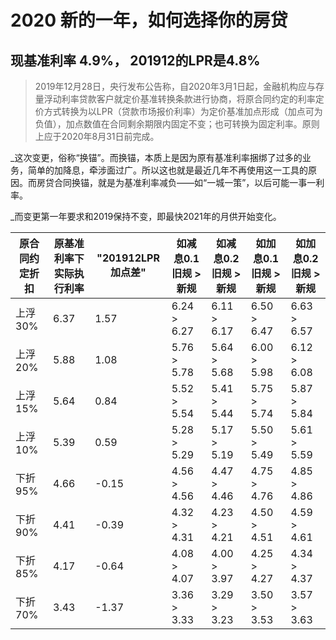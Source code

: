 # 2020 新的一年，如何选择你的房贷

##  现基准利率 4.9%， 201912的LPR是4.8%

>  2019年12月28日，央行发布公告称，自2020年3月1日起，金融机构应与存量浮动利率贷款客户就定价基准转换条款进行协商，将原合同约定的利率定价方式转换为以LPR（贷款市场报价利率）为定价基准加点形成（加点可为负值），加点数值在合同剩余期限内固定不变；也可转换为固定利率。原则上应于2020年8月31日前完成。

_这次变更，俗称“换锚”。而换锚，本质上是因为原有基准利率捆绑了过多的业务，简单的加降息，牵涉面过广。所以这也就是最近几年不再使用这一工具的原因。而房贷合同换锚，就是为基准利率减负——如“一城一策”，以后可能一事一利率。

_而变更第一年要求和2019保持不变，即最快2021年的月供开始变化。

| 原合同约定折扣	| 原基准利率下实际执行利率	| "201912LPR加点差"| 如减息0.1旧规 > 新规|如减息0.2旧规 >	新规|如加息0.1旧规 >	新规|如加息0.2旧规 >	新规|
| ------------- | ----------- | ----------- | ----------- | ----------- | ----------- | ----------- | 
|上浮 30%	|6.37 	|1.57 	|6.24 > 6.27 	|6.11 > 6.17 	|6.50 > 6.47 	|6.63 > 6.57 |
|上浮 20%	|5.88 	|1.08 	|5.76 > 5.78 	|5.64 > 5.68 	|6.00 > 5.98 	|6.12 > 6.08 |
|上浮 15%	|5.64 	|0.84 	|5.52 > 5.54 	|5.41 > 5.44 	|5.75 > 5.74 	|5.87 > 5.84 |
|上浮 10%	|5.39 	|0.59 	|5.28 > 5.29 	|5.17 > 5.19 	|5.50 > 5.49 	|5.61 > 5.59 |
|下折 95%	|4.66 	|-0.15 	|4.56 > 4.56 	|4.47 > 4.46 	|4.75 > 4.76 	|4.85 > 4.86 |
|下折 90%	|4.41 	|-0.39 	|4.32 > 4.31 	|4.23 > 4.21 	|4.50 > 4.51 	|4.59 > 4.61 |
|下折 85%	|4.17 	|-0.64 	|4.08 > 4.07 	|4.00 > 3.97 	|4.25 > 4.27 	|4.34 > 4.37 |
|下折 70%	|3.43 	|-1.37 	|3.36 > 3.33 	|3.29 > 3.23 	|3.50 > 3.53 	|3.57 > 3.63 |
